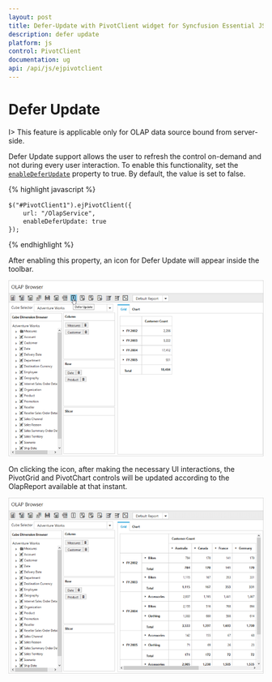 ```yaml
---
layout: post
title: Defer-Update with PivotClient widget for Syncfusion Essential JS
description: defer update
platform: js
control: PivotClient
documentation: ug
api: /api/js/ejpivotclient
---
```


# Defer Update

I> This feature is applicable only for OLAP data source bound from server-side.

Defer Update support allows the user to refresh the control on-demand and not during every user interaction. To enable this functionality, set the [`enableDeferUpdate`](/api/js/ejpivotclient#members:enabledeferupdate) property to true. By default, the value is set to false.

{% highlight javascript %}

    $("#PivotClient1").ejPivotClient({
        url: "/OlapService",
        enableDeferUpdate: true
    });

{% endhighlight %}

After enabling this property, an icon for Defer Update will appear inside the toolbar.

![Defer update in JavaScript pivot client control](Defer-Update_images/Before-defer-update.png)

On clicking the icon, after making the necessary UI interactions, the PivotGrid and PivotChart controls will be updated according to the OlapReport available at that instant.

![Defer update view in JavaScript pivot client control](Defer-Update_images/after-defer-update.png)

